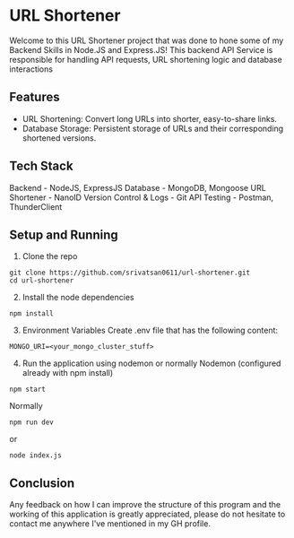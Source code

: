 # URL Shortener
Welcome to this URL Shortener project that was done to hone some of my Backend Skills in Node.JS and Express.JS! This backend API Service is responsible for handling API requests, URL shortening logic and database interactions

## Features
- URL Shortening: Convert long URLs into shorter, easy-to-share links.
- Database Storage: Persistent storage of URLs and their corresponding shortened versions.

## Tech Stack
Backend - NodeJS, ExpressJS
Database - MongoDB, Mongoose
URL Shortener - NanoID
Version Control & Logs - Git
API Testing - Postman, ThunderClient

## Setup and Running

1. Clone the repo
```
git clone https://github.com/srivatsan0611/url-shortener.git
cd url-shortener
```

2. Install the node dependencies
```
npm install
```

3. Environment Variables
Create .env file that has the following content:
```
MONGO_URI=<your_mongo_cluster_stuff>
```

4. Run the application using nodemon or normally
Nodemon (configured already with npm install)
```
npm start
```
Normally
```
npm run dev
```
or
```
node index.js
```

## Conclusion

Any feedback on how I can improve the structure of this program and the working of this application is greatly appreciated, please do not hesitate to contact me anywhere I've mentioned in my GH profile.


    
